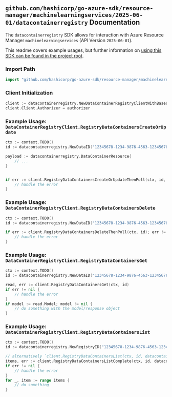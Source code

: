 
## `github.com/hashicorp/go-azure-sdk/resource-manager/machinelearningservices/2025-06-01/datacontainerregistry` Documentation

The `datacontainerregistry` SDK allows for interaction with Azure Resource Manager `machinelearningservices` (API Version `2025-06-01`).

This readme covers example usages, but further information on [using this SDK can be found in the project root](https://github.com/hashicorp/go-azure-sdk/tree/main/docs).

### Import Path

```go
import "github.com/hashicorp/go-azure-sdk/resource-manager/machinelearningservices/2025-06-01/datacontainerregistry"
```


### Client Initialization

```go
client := datacontainerregistry.NewDataContainerRegistryClientWithBaseURI("https://management.azure.com")
client.Client.Authorizer = authorizer
```


### Example Usage: `DataContainerRegistryClient.RegistryDataContainersCreateOrUpdate`

```go
ctx := context.TODO()
id := datacontainerregistry.NewDataID("12345678-1234-9876-4563-123456789012", "example-resource-group", "registryName", "dataName")

payload := datacontainerregistry.DataContainerResource{
	// ...
}


if err := client.RegistryDataContainersCreateOrUpdateThenPoll(ctx, id, payload); err != nil {
	// handle the error
}
```


### Example Usage: `DataContainerRegistryClient.RegistryDataContainersDelete`

```go
ctx := context.TODO()
id := datacontainerregistry.NewDataID("12345678-1234-9876-4563-123456789012", "example-resource-group", "registryName", "dataName")

if err := client.RegistryDataContainersDeleteThenPoll(ctx, id); err != nil {
	// handle the error
}
```


### Example Usage: `DataContainerRegistryClient.RegistryDataContainersGet`

```go
ctx := context.TODO()
id := datacontainerregistry.NewDataID("12345678-1234-9876-4563-123456789012", "example-resource-group", "registryName", "dataName")

read, err := client.RegistryDataContainersGet(ctx, id)
if err != nil {
	// handle the error
}
if model := read.Model; model != nil {
	// do something with the model/response object
}
```


### Example Usage: `DataContainerRegistryClient.RegistryDataContainersList`

```go
ctx := context.TODO()
id := datacontainerregistry.NewRegistryID("12345678-1234-9876-4563-123456789012", "example-resource-group", "registryName")

// alternatively `client.RegistryDataContainersList(ctx, id, datacontainerregistry.DefaultRegistryDataContainersListOperationOptions())` can be used to do batched pagination
items, err := client.RegistryDataContainersListComplete(ctx, id, datacontainerregistry.DefaultRegistryDataContainersListOperationOptions())
if err != nil {
	// handle the error
}
for _, item := range items {
	// do something
}
```
